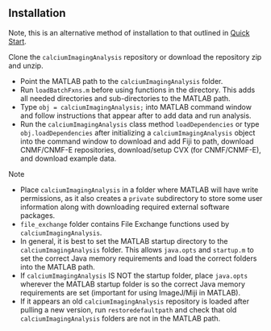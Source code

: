 ## Installation

Note, this is an alternative method of installation to that outlined in [Quick Start](install.md).

Clone the `calciumImagingAnalysis` repository or download the repository zip and unzip.

- Point the MATLAB path to the `calciumImagingAnalysis` folder.
- Run `loadBatchFxns.m` before using functions in the directory. This adds all needed directories and sub-directories to the MATLAB path.
- Type `obj = calciumImagingAnalysis;` into MATLAB command window and follow instructions that appear after to add data and run analysis.
- Run the `calciumImagingAnalysis` class method `loadDependencies` or type `obj.loadDependencies` after initializing a `calciumImagingAnalysis` object into the command window to download and add Fiji to path, download CNMF/CNMF-E repositories, download/setup CVX (for CNMF/CNMF-E), and download example data.

Note

- Place `calciumImagingAnalysis` in a folder where MATLAB will have write permissions, as it also creates a `private` subdirectory to store some user information along with downloading required external software packages.
- `file_exchange` folder contains File Exchange functions used by `calciumImagingAnalysis`.
- In general, it is best to set the MATLAB startup directory to the `calciumImagingAnalysis` folder. This allows `java.opts` and `startup.m` to set the correct Java memory requirements and load the correct folders into the MATLAB path.
- If `calciumImagingAnalysis` IS NOT the startup folder, place `java.opts` wherever the MATLAB startup folder is so the correct Java memory requirements are set (important for using ImageJ/Miji in MATLAB).
- If it appears an old `calciumImagingAnalysis` repository is loaded after pulling a new version, run `restoredefaultpath` and check that old `calciumImagingAnalysis` folders are not in the MATLAB path.
<!-- - This version of `calciumImagingAnalysis` has been tested on Windows MATLAB `2015b`, `2017a`, and `2018b`. Moderate testing on Windows and OSX (10.10.5) `2017b` and `2018b`. -->